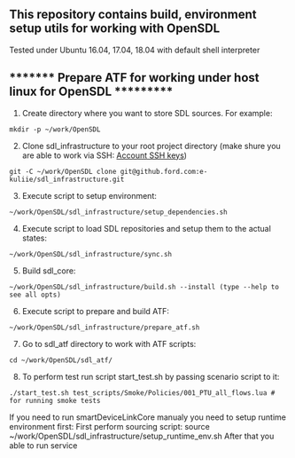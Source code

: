 ## This repository contains build, environment setup utils for working with OpenSDL

Tested under Ubuntu 16.04, 17.04, 18.04 with default shell interpreter

## ******* Prepare ATF for working under host linux for OpenSDL *********
1. Create directory where you want to store SDL sources.
For example:
```
mkdir -p ~/work/OpenSDL
```
2. Clone sdl_infrastructure to your root project directory
(make shure you are able to work via SSH: [Account SSH keys](https://github.com/settings/keys))
```
git -C ~/work/OpenSDL clone git@github.ford.com:e-kuliie/sdl_infrastructure.git
```
3. Execute script to setup environment:
```
~/work/OpenSDL/sdl_infrastructure/setup_dependencies.sh
```
4. Execute script to load SDL repositories and setup them to the actual states:
```
~/work/OpenSDL/sdl_infrastructure/sync.sh
```
5. Build sdl_core:
```
~/work/OpenSDL/sdl_infrastructure/build.sh --install (type --help to see all opts)
```
6. Execute script to prepare and build ATF:
```
~/work/OpenSDL/sdl_infrastructure/prepare_atf.sh
```
7. Go to sdl_atf directory to work with ATF scripts:
```
cd ~/work/OpenSDL/sdl_atf/
```
8. To perform test run script start_test.sh by passing scenario script to it:
```
./start_test.sh test_scripts/Smoke/Policies/001_PTU_all_flows.lua # for running smoke tests
```
If you need to run smartDeviceLinkCore manualy you need to setup runtime environment first:
First perform sourcing script:
source ~/work/OpenSDL/sdl_infrastructure/setup_runtime_env.sh
After that you able to run service


